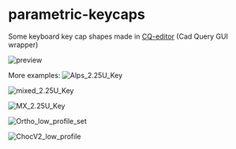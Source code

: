 # parametric-keycaps
Some keyboard key cap shapes made in [CQ-editor](https://github.com/CadQuery/CQ-editor) (Cad Query GUI wrapper)

![preview](https://github.com/fire-h0und/parametric-keycaps/blob/main/Keyset.png)

More examples:
![Alps_2.25U_Key](https://github.com/fire-h0und/parametric-keycaps/blob/main/Alps_2.25U_Key.png)

![mixed_2.25U_Key](https://github.com/fire-h0und/parametric-keycaps/blob/main/AlpsMX_2.25U_Key.png)

![MX_2.25U_Key](https://github.com/fire-h0und/parametric-keycaps/blob/main/MX_2.25U_Key.png)

![Ortho_low_profile_set](https://github.com/fire-h0und/parametric-keycaps/blob/main/Ortho_low_profile_set.png)

![ChocV2_low_profile](https://github.com/fire-h0und/parametric-keycaps/blob/main/ChocV2_low_profile.png)
